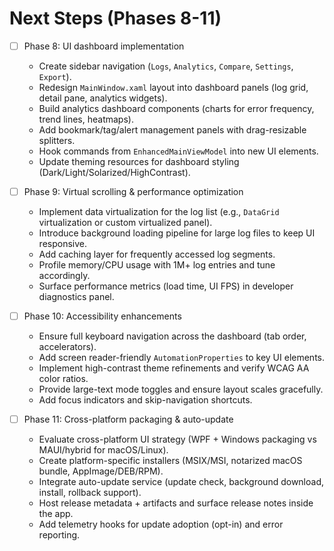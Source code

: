 # Next Steps (Phases 8-11)

- [ ] Phase 8: UI dashboard implementation
  - Create sidebar navigation (`Logs`, `Analytics`, `Compare`, `Settings`, `Export`).
  - Redesign `MainWindow.xaml` layout into dashboard panels (log grid, detail pane, analytics widgets).
  - Build analytics dashboard components (charts for error frequency, trend lines, heatmaps).
  - Add bookmark/tag/alert management panels with drag-resizable splitters.
  - Hook commands from `EnhancedMainViewModel` into new UI elements.
  - Update theming resources for dashboard styling (Dark/Light/Solarized/HighContrast).

- [ ] Phase 9: Virtual scrolling & performance optimization
  - Implement data virtualization for the log list (e.g., `DataGrid` virtualization or custom virtualized panel).
  - Introduce background loading pipeline for large log files to keep UI responsive.
  - Add caching layer for frequently accessed log segments.
  - Profile memory/CPU usage with 1M+ log entries and tune accordingly.
  - Surface performance metrics (load time, UI FPS) in developer diagnostics panel.

- [ ] Phase 10: Accessibility enhancements
  - Ensure full keyboard navigation across the dashboard (tab order, accelerators).
  - Add screen reader-friendly `AutomationProperties` to key UI elements.
  - Implement high-contrast theme refinements and verify WCAG AA color ratios.
  - Provide large-text mode toggles and ensure layout scales gracefully.
  - Add focus indicators and skip-navigation shortcuts.

- [ ] Phase 11: Cross-platform packaging & auto-update
  - Evaluate cross-platform UI strategy (WPF + Windows packaging vs MAUI/hybrid for macOS/Linux).
  - Create platform-specific installers (MSIX/MSI, notarized macOS bundle, AppImage/DEB/RPM).
  - Integrate auto-update service (update check, background download, install, rollback support).
  - Host release metadata + artifacts and surface release notes inside the app.
  - Add telemetry hooks for update adoption (opt-in) and error reporting.
